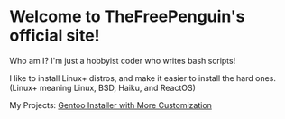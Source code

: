 # Welcome to TheFreePenguin's official site!

Who am I?
I'm just a hobbyist coder who writes bash scripts!

I like to install Linux+ distros, and make it easier to install the hard ones. (Linux+ meaning Linux, BSD, Haiku, and ReactOS)

My Projects:
[Gentoo Installer with More Customization](https://thefreepenguin.github.io/gentoo-quick-installer)

